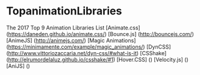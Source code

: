 # TopanimationLibraries

The 2017 Top 9 Animation Libraries List
[Animate.css] (https://daneden.github.io/animate.css/)
[Bounce.js] (http://bouncejs.com/)
[AnimeJS] (http://animejs.com/)
[Magic Animations] (https://minimamente.com/example/magic_animations/)
[DynCSS]  (http://www.vittoriozaccaria.net/dyn-css/#what-is-it)
[CSShake] (http://elrumordelaluz.github.io/csshake/#1)
[Hover.CSS] ()
[Velocity.js] ()
[AniJS] ()
